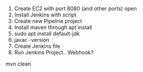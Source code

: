 1) Create EC2 with port 8080 (and other ports) open
2) Install Jenkins with script
3) Create new Pipeline project
4) Install maven through apt install
5) sudo apt install default-jdk 
6) javac -version
7) Create Jenkins file 
8) Run Jenkins Project.. Webhook? 

mvn clean